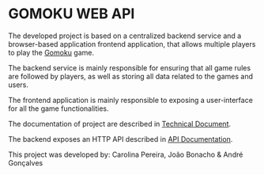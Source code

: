 # GOMOKU WEB API

The developed project is based on a centralized backend service and a browser-based application frontend application,
that allows multiple players to play the [Gomoku](https://en.wikipedia.org/wiki/Gomoku) game.

The backend service is mainly responsible for ensuring that all game rules are followed by players, as well as storing all data related to the games and users.

The frontend application is mainly responsible to exposing a user-interface for all the game functionalities.

The documentation of project are described in [Technical Document](docs/technical-document/technical-document.md).

The backend exposes an HTTP API described in [API Documentation](docs/api/api-documentation.md).

This project was developed by: Carolina Pereira, João Bonacho & André Gonçalves
